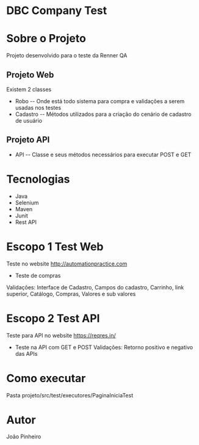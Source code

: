# DBC Company Test

# Sobre o Projeto
Projeto desenvolvido para o teste da Renner QA

## Projeto Web
Existem 2 classes

- Robo
-- Onde está todo sistema para compra e validações a serem usadas nos testes
- Cadastro
-- Métodos utilizados para a criação do cenário de cadastro de usuário

## Projeto API
- API
-- Classe e seus métodos necessários para executar POST e GET

# Tecnologias
- Java
- Selenium
- Maven
- Junit
- Rest API

# Escopo 1 Test Web

Teste no website http://automationpractice.com
- Teste de compras

Validações:
Interface de Cadastro, Campos do cadastro, Carrinho, link superior, Catálogo, Compras, Valores e sub valores

# Escopo 2 Test API
Teste para API no website https://reqres.in/

- Teste na API com GET e POST
Validações:
Retorno positivo e negativo das APIs

# Como executar
Pasta projeto/src/test/executores/PaginaIniciaTest

# Autor
João Pinheiro
